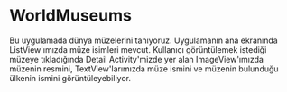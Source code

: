 # WorldMuseums

Bu uygulamada dünya müzelerini tanıyoruz. Uygulamanın ana ekranında ListView'ımızda müze isimleri mevcut. Kullanıcı görüntülemek istediği müzeye tıkladığında Detail Activity'mizde yer alan ImageView'ımızda müzenin resmini, TextView'larımızda müze ismini ve müzenin bulunduğu ülkenin ismini görüntüleyebiliyor.
